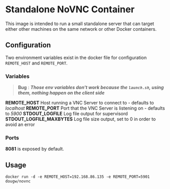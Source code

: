 # Standalone NoVNC Container

This image is intended to run a small standalone server that can target either other machines on the same network or other Docker containers.

## Configuration

Two environment variables exist in the docker file for configuration `REMOTE_HOST` and `REMOTE_PORT`.

### Variables

 > **Bug** : ***Those env variables don't work because the `launch.sh`, using them, 
 nothing happen on the client side***


**REMOTE_HOST** Host running a VNC Server to connect to - defaults to *localhost*
**REMOTE_PORT** Port that the VNC Server is listening on - defaults to *5900* 
**STDOUT_LOGFILE** Log file output for supervisord
**STDOUT_LOGFILE_MAXBYTES** Log file size output, set to 0 in order to avoid an error

### Ports
**8081** is exposed by default.

## Usage

```
docker run -d -e REMOTE_HOST=192.168.86.135 -e REMOTE_PORT=5901 dougw/novnc
```
